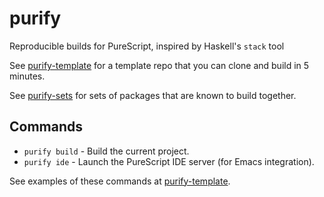# purify

Reproducible builds for PureScript, inspired by Haskell's `stack` tool

See [purify-template](https://github.com/chrisdone/purify-template)
for a template repo that you can clone and build in 5 minutes.

See [purify-sets](https://github.com/chrisdone/purify-sets)
for sets of packages that are known to build together.

## Commands

* `purify build` - Build the current project.
* `purify ide` - Launch the PureScript IDE server (for Emacs integration).

See examples of these commands at [purify-template](https://github.com/chrisdone/purify-template).

